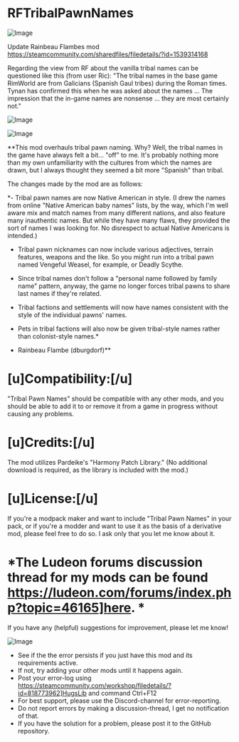 # RFTribalPawnNames

![Image](https://i.imgur.com/buuPQel.png)

Update Rainbeau Flambes mod
https://steamcommunity.com/sharedfiles/filedetails/?id=1539314168

Regarding the view from RF about the vanilla tribal names can be questioned like this (from user Ric):
&quot;The tribal names in the base game RimWorld are from Galicians (Spanish Gaul tribes) during the Roman times. Tynan has confirmed this when he was asked about the names ... The impression that the in-game names are nonsense ... they are most certainly not.&quot;

![Image](https://i.imgur.com/pufA0kM.png)

	
![Image](https://i.imgur.com/Z4GOv8H.png)


**This mod overhauls tribal pawn naming. Why? Well, the tribal names in the game have always felt a bit... "off" to me. It's probably nothing more than my own unfamiliarity with the cultures from which the names are drawn, but I always thought they seemed a bit more "Spanish" than tribal.

The changes made by the mod are as follows:
	
*- Tribal pawn names are now Native American in style. (I drew the names from online "Native American baby names" lists, by the way, which I'm well aware mix and match names from many different nations, and also feature many inauthentic names. But while they have many flaws, they provided the sort of names I was looking for. No disrespect to actual Native Americans is intended.)

- Tribal pawn nicknames can now include various adjectives, terrain features, weapons and the like. So you might run into a tribal pawn named Vengeful Weasel, for example, or Deadly Scythe.

- Since tribal names don't follow a "personal name followed by family name" pattern, anyway, the game no longer forces tribal pawns to share last names if they're related.

- Tribal factions and settlements will now have names consistent with the style of the individual pawns' names.

- Pets in tribal factions will also now be given tribal-style names rather than colonist-style names.*

- Rainbeau Flambe (dburgdorf)**

# **[u]Compatibility:[/u]**


"Tribal Pawn Names" should be compatible with any other mods, and you should be able to add it to or remove it from a game in progress without causing any problems.

# **[u]Credits:[/u]**


The mod utilizes Pardeike's "Harmony Patch Library." (No additional download is required, as the library is included with the mod.)

# **[u]License:[/u]**


If you're a modpack maker and want to include "Tribal Pawn Names" in your pack, or if you're a modder and want to use it as the basis of a derivative mod, please feel free to do so. I ask only that you let me know about it.

# *The Ludeon forums discussion thread for my mods can be found https://ludeon.com/forums/index.php?topic=46165]here. *


If you have any (helpful) suggestions for improvement, please let me know!


![Image](https://i.imgur.com/PwoNOj4.png)



-  See if the the error persists if you just have this mod and its requirements active.
-  If not, try adding your other mods until it happens again.
-  Post your error-log using https://steamcommunity.com/workshop/filedetails/?id=818773962]HugsLib and command Ctrl+F12
-  For best support, please use the Discord-channel for error-reporting.
-  Do not report errors by making a discussion-thread, I get no notification of that.
-  If you have the solution for a problem, please post it to the GitHub repository.




